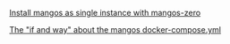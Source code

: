 <a href="https://github.com/andybe/server/blob/master/contrib/docker/doc/SINGLE.md" >Install mangos as single instance with mangos-zero</a>

<a href="https://github.com/andybe/server/blob/master/contrib/docker/doc/DOCKERCOMPOSE.md" >The "if and way" about the mangos docker-compose.yml</a>